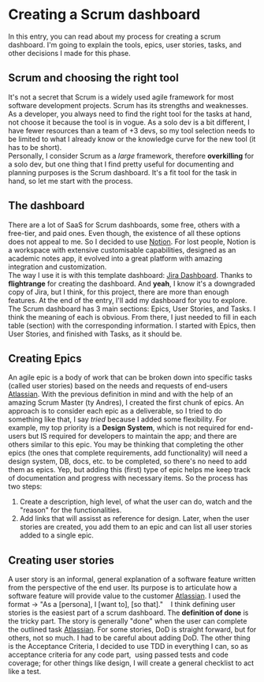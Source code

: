 # Creating a Scrum dashboard

In this entry, you can read about my process for creating a scrum dashboard. I'm going to explain the tools, epics, user stories, tasks, and other decisions I made for this phase.

## Scrum and choosing the right tool
It's not a secret that Scrum is a widely used agile framework for most software development projects. Scrum has its strengths and weaknesses. As a developer, you always need to find the right tool for the tasks at hand, not choose it because the tool is in vogue. As a solo dev is a bit different, I have fewer resources than a team of +3 devs, so my tool selection needs to be limited to what I already know or the knowledge curve for the new tool (it has to be short).  
Personally, I consider Scrum as a *large* framework, therefore **overkilling** for a solo dev, but one thing that I find pretty useful for documenting and planning purposes is the Scrum dashboard. It's a fit tool for the task in hand, so let me start with the process.  

## The dashboard
There are a lot of SaaS for Scrum dashboards, some free, others with a free-tier, and paid ones. Even though, the existence of all these options does not appeal to me. So I decided to use [Notion](https://www.notion.so/). For lost people, Notion is a workspace with extensive customisable capabilities, designed as an academic notes app, it evolved into a great platform with amazing integration and customization.   
The way I use it is with this template dashboard: [Jira Dashboard](https://www.notion.so/flightrange/JIRA-Replacement-System-f8f1237e803e47f186cd190f0a71c186). Thanks to **flightrange** for creating the dashboard. And **yeah**, I know it's a downgraded copy of Jira, but I think, for this project, there are more than enough features. At the end of the entry, I'll add my dashboard for you to explore.  
The Scrum dashboard has 3 main sections: Epics, User Stories, and Tasks. I think the meaning of each is obvious. From there, I just needed to fill in each table (section) with the corresponding information. I started with Epics, then User Stories, and finished with Tasks, as it should be.

## Creating Epics
An agile epic is a body of work that can be broken down into specific tasks (called user stories) based on the needs and requests of end-users [Atlassian](https://www.atlassian.com/agile/project-management/epics). With the previous definition in mind and with the help of an amazing Scrum Master (ty Andres), I created the first chunk of epics. An approach is to consider each epic as a deliverable, so I tried to do something like that, I say *tried* because I added some flexibility. For example, my top priority is a **Design System**, which is not required for end-users but IS required for developers to maintain the app; and there are others similar to this epic. You may be thinking that completing the other epics (the ones that complete requirements, add functionality) will need a design system, DB, docs, etc. to be completed, so there's no need to add them as epics. Yep, but adding this (first) type of epic helps me keep track of documentation and progress with necessary items. 
So the process has two steps:
 1) Create a description, high level, of what the user can do, watch and the "reason" for the functionalities.
 2) Add links that will assisst as reference for design.
Later, when the user stories are created, you add them to an epic and can list all user stories added to a single epic.  

## Creating user stories
 A user story is an informal, general explanation of a software feature written from the perspective of the end user. Its purpose is to articulate how a software feature will provide value to the customer [Atlassian](https://www.atlassian.com/agile/project-management/user-stories). I used the format -> "As a [persona], I [want to], [so that]."   
 I think defining user stories is the easiest part of a scrum dashboard. The **definition of done** is the tricky part. The story is generally "done" when the user can complete the outlined task [Atlassian](https://www.atlassian.com/agile/project-management/user-stories). For some stories, DoD is straight forward, but for others, not so much. I had to be careful about adding DoD. The other thing is the Acceptance Criteria, I decided to use TDD in everything I can, so as acceptance criteria for any code part,  using passed tests and code coverage; for other things like design, I will create a general checklist to act like a test.